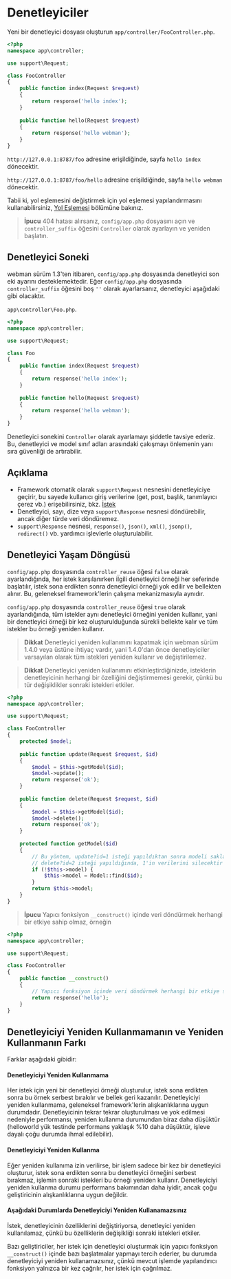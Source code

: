 # Denetleyiciler

Yeni bir denetleyici dosyası oluşturun `app/controller/FooController.php`.

```php
<?php
namespace app\controller;

use support\Request;

class FooController
{
    public function index(Request $request)
    {
        return response('hello index');
    }
    
    public function hello(Request $request)
    {
        return response('hello webman');
    }
}
```

`http://127.0.0.1:8787/foo` adresine erişildiğinde, sayfa `hello index` dönecektir.

`http://127.0.0.1:8787/foo/hello` adresine erişildiğinde, sayfa `hello webman` dönecektir.

Tabii ki, yol eşlemesini değiştirmek için yol eşlemesi yapılandırmasını kullanabilirsiniz, [Yol Eşlemesi](route.md) bölümüne bakınız.

> **İpucu**
> 404 hatası alırsanız, `config/app.php` dosyasını açın ve `controller_suffix` öğesini `Controller` olarak ayarlayın ve yeniden başlatın.

## Denetleyici Soneki
webman sürüm 1.3'ten itibaren, `config/app.php` dosyasında denetleyici son eki ayarını desteklemektedir. Eğer `config/app.php` dosyasında `controller_suffix` öğesini boş `''` olarak ayarlarsanız, denetleyici aşağıdaki gibi olacaktır.

`app\controller\Foo.php`.

```php
<?php
namespace app\controller;

use support\Request;

class Foo
{
    public function index(Request $request)
    {
        return response('hello index');
    }
    
    public function hello(Request $request)
    {
        return response('hello webman');
    }
}
```

Denetleyici sonekini `Controller` olarak ayarlamayı şiddetle tavsiye ederiz. Bu, denetleyici ve model sınıf adları arasındaki çakışmayı önlemenin yanı sıra güvenliği de artırabilir.

## Açıklama
- Framework otomatik olarak `support\Request` nesnesini denetleyiciye geçirir, bu sayede kullanıcı giriş verilerine (get, post, başlık, tanımlayıcı çerez vb.) erişebilirsiniz, bkz. [İstek](request.md)
- Denetleyici, sayı, dize veya `support\Response` nesnesi döndürebilir, ancak diğer türde veri döndüremez.
- `support\Response` nesnesi, `response()`, `json()`, `xml()`, `jsonp()`, `redirect()` vb. yardımcı işlevlerle oluşturulabilir.

## Denetleyici Yaşam Döngüsü

`config/app.php` dosyasında `controller_reuse` öğesi `false` olarak ayarlandığında, her istek karşılanırken ilgili denetleyici örneği her seferinde başlatılır, istek sona erdikten sonra denetleyici örneği yok edilir ve bellekten alınır. Bu, geleneksel framework'lerin çalışma mekanizmasıyla aynıdır.

`config/app.php` dosyasında `controller_reuse` öğesi `true` olarak ayarlandığında, tüm istekler aynı denetleyici örneğini yeniden kullanır, yani bir denetleyici örneği bir kez oluşturulduğunda sürekli bellekte kalır ve tüm istekler bu örneği yeniden kullanır.

> **Dikkat**
> Denetleyici yeniden kullanımını kapatmak için webman sürüm 1.4.0 veya üstüne ihtiyaç vardır, yani 1.4.0'dan önce denetleyiciler varsayılan olarak tüm istekleri yeniden kullanır ve değiştirilemez.

> **Dikkat**
> Denetleyici yeniden kullanımını etkinleştirdiğinizde, isteklerin denetleyicinin herhangi bir özelliğini değiştirmemesi gerekir, çünkü bu tür değişiklikler sonraki istekleri etkiler.

```php
<?php
namespace app\controller;

use support\Request;

class FooController
{
    protected $model;
    
    public function update(Request $request, $id)
    {
        $model = $this->getModel($id);
        $model->update();
        return response('ok');
    }
    
    public function delete(Request $request, $id)
    {
        $model = $this->getModel($id);
        $model->delete();
        return response('ok');
    }
    
    protected function getModel($id)
    {
        // Bu yöntem, update?id=1 isteği yapıldıktan sonra modeli saklar
        // delete?id=2 isteği yapıldığında, 1'in verilerini silecektir
        if (!$this->model) {
            $this->model = Model::find($id);
        }
        return $this->model;
    }
}
```

> **İpucu**
> Yapıcı fonksiyon `__construct()` içinde veri döndürmek herhangi bir etkiye sahip olmaz, örneğin

```php
<?php
namespace app\controller;

use support\Request;

class FooController
{
    public function __construct()
    {
        // Yapıcı fonksiyon içinde veri döndürmek herhangi bir etkiye sahip değildir, tarayıcı bu yanıtı almayacaktır
        return response('hello'); 
    }
}
```

## Denetleyiciyi Yeniden Kullanmamanın ve Yeniden Kullanmanın Farkı
Farklar aşağıdaki gibidir:

#### Denetleyiciyi Yeniden Kullanmama
Her istek için yeni bir denetleyici örneği oluşturulur, istek sona erdikten sonra bu örnek serbest bırakılır ve bellek geri kazanılır. Denetleyiciyi yeniden kullanmama, geleneksel framework'lerin alışkanlıklarına uygun durumdadır. Denetleyicinin tekrar tekrar oluşturulması ve yok edilmesi nedeniyle performansı, yeniden kullanma durumundan biraz daha düşüktür (helloworld yük testinde performans yaklaşık %10 daha düşüktür, işleve dayalı çoğu durumda ihmal edilebilir).

#### Denetleyiciyi Yeniden Kullanma
Eğer yeniden kullanıma izin verilirse, bir işlem sadece bir kez bir denetleyici oluşturur, istek sona erdikten sonra bu denetleyici örneğini serbest bırakmaz, işlemin sonraki istekleri bu örneği yeniden kullanır. Denetleyiciyi yeniden kullanma durumu performans bakımından daha iyidir, ancak çoğu geliştiricinin alışkanlıklarına uygun değildir.

#### Aşağıdaki Durumlarda Denetleyiciyi Yeniden Kullanamazsınız

İstek, denetleyicinin özelliklerini değiştiriyorsa, denetleyici yeniden kullanılamaz, çünkü bu özelliklerin değişikliği sonraki istekleri etkiler.

Bazı geliştiriciler, her istek için denetleyici oluşturmak için yapıcı fonksiyon `__construct()` içinde bazı başlatmalar yapmayı tercih ederler, bu durumda denetleyiciyi yeniden kullanamazsınız, çünkü mevcut işlemde yapılandırıcı fonksiyon yalnızca bir kez çağrılır, her istek için çağrılmaz.
